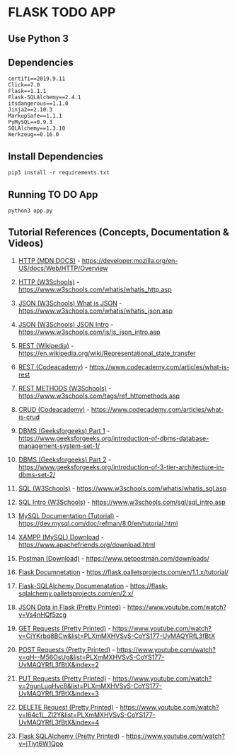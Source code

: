 # FLASK TODO APP

## **Use Python 3**

## Dependencies
    certifi==2019.9.11
    Click==7.0
    Flask==1.1.1
    Flask-SQLAlchemy==2.4.1
    itsdangerous==1.1.0
    Jinja2==2.10.3
    MarkupSafe==1.1.1
    PyMySQL==0.9.3
    SQLAlchemy==1.3.10
    Werkzeug==0.16.0

## Install Dependencies
    pip3 install -r requirements.txt

## Running TO DO App
    python3 app.py

## Tutorial References (Concepts, Documentation & Videos)

1. [HTTP (MDN DOCS)](https://developer.mozilla.org/en-US/docs/Web/HTTP/Overview) - https://developer.mozilla.org/en-US/docs/Web/HTTP/Overview

2. [HTTP (W3Schools)](https://www.w3schools.com/whatis/whatis_http.asp) -https://www.w3schools.com/whatis/whatis_http.asp

3. [JSON (W3Schools) What is JSON](https://www.w3schools.com/whatis/whatis_json.asp) - https://www.w3schools.com/whatis/whatis_json.asp

4. [JSON (W3Schools) JSON Intro](https://www.w3schools.com/js/js_json_intro.asp) - https://www.w3schools.com/js/js_json_intro.asp

5. [REST (Wikipedia)](https://en.wikipedia.org/wiki/Representational_state_transfer) - https://en.wikipedia.org/wiki/Representational_state_transfer

6. [REST (Codeacademy)](https://www.codecademy.com/articles/what-is-rest) - https://www.codecademy.com/articles/what-is-rest

7. [REST METHODS (W3Schools)](https://www.w3schools.com/tags/ref_httpmethods.asp) - https://www.w3schools.com/tags/ref_httpmethods.asp

8. [CRUD (Codeacademy)](https://www.codecademy.com/articles/what-is-crud) - https://www.codecademy.com/articles/what-is-crud

9. [DBMS (Geeksforgeeks) Part 1](https://www.geeksforgeeks.org/introduction-of-dbms-database-management-system-set-1/) - https://www.geeksforgeeks.org/introduction-of-dbms-database-management-system-set-1/

10. [DBMS (Geeksforgeeks) Part 2](https://www.geeksforgeeks.org/introduction-of-3-tier-architecture-in-dbms-set-2/) - https://www.geeksforgeeks.org/introduction-of-3-tier-architecture-in-dbms-set-2/

11. [SQL (W3Schools)](https://www.w3schools.com/whatis/whatis_sql.asp) - https://www.w3schools.com/whatis/whatis_sql.asp

12. [SQL Intro (W3Schools)](https://www.w3schools.com/sql/sql_intro.asp) - https://www.w3schools.com/sql/sql_intro.asp

13. [MySQL Documentation (Tutorial)](https://dev.mysql.com/doc/refman/8.0/en/tutorial.html) - https://dev.mysql.com/doc/refman/8.0/en/tutorial.html

14. [XAMPP (MySQL) Download](https://www.apachefriends.org/download.html) - https://www.apachefriends.org/download.html

15. [Postman (Download)](https://www.getpostman.com/downloads/) - https://www.getpostman.com/downloads/

16. [Flask Documnetation](https://flask.palletsprojects.com/en/1.1.x/tutorial/) - https://flask.palletsprojects.com/en/1.1.x/tutorial/

17. [Flask-SQLAlchemy Documenatation](https://flask-sqlalchemy.palletsprojects.com/en/2.x/) - https://flask-sqlalchemy.palletsprojects.com/en/2.x/

18. [JSON Data in Flask (Pretty Printed)](https://www.youtube.com/watch?v=Vs4nHQf5zcg) - https://www.youtube.com/watch?v=Vs4nHQf5zcg

19. [GET Requests (Pretty Printed)](https://www.youtube.com/watch?v=CjYKrbq8BCw&list=PLXmMXHVSvS-CoYS177-UvMAQYRfL3fBtX) - https://www.youtube.com/watch?v=CjYKrbq8BCw&list=PLXmMXHVSvS-CoYS177-UvMAQYRfL3fBtX

20. [POST Requests (Pretty Printed)](https://www.youtube.com/watch?v=qH--M56OsUg&list=PLXmMXHVSvS-CoYS177-UvMAQYRfL3fBtX&index=2) - https://www.youtube.com/watch?v=qH--M56OsUg&list=PLXmMXHVSvS-CoYS177-UvMAQYRfL3fBtX&index=2

21. [PUT Requests (Pretty Printed)](https://www.youtube.com/watch?v=2gunLuqHvc8&list=PLXmMXHVSvS-CoYS177-UvMAQYRfL3fBtX&index=3) - https://www.youtube.com/watch?v=2gunLuqHvc8&list=PLXmMXHVSvS-CoYS177-UvMAQYRfL3fBtX&index=3

22. [DELETE Request (Pretty Printed)](https://www.youtube.com/watch?v=I64c1L_Zl2Y&list=PLXmMXHVSvS-CoYS177-UvMAQYRfL3fBtX&index=4) - https://www.youtube.com/watch?v=I64c1L_Zl2Y&list=PLXmMXHVSvS-CoYS177-UvMAQYRfL3fBtX&index=4

23. [Flask SQLAlchemy (Pretty Printed)](https://www.youtube.com/watch?v=jTiyt6W1Qpo) - https://www.youtube.com/watch?v=jTiyt6W1Qpo